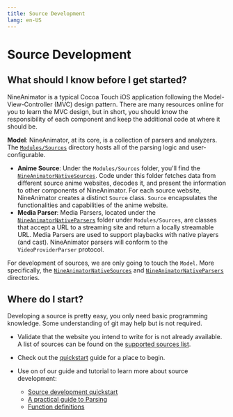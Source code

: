 ```yaml
---
title: Source Development
lang: en-US
---
```


# Source Development

## What should I know before I get started?

NineAnimator is a typical Cocoa Touch iOS application following the Model-View-Controller (MVC) design pattern. There are many resources online for you to learn the MVC design, but in short, you should know the responsibility of each component and keep the additional code at where it should be.

**Model**: NineAnimator, at its core, is a collection of parsers and analyzers. The [`Modules/Sources`](https://github.com/SuperMarcus/NineAnimator/tree/master/Modules/Sources) directory hosts all of the parsing logic and user-configurable.

- **Anime Source**: Under the `Modules/Sources` folder, you'll find the [`NineAnimatorNativeSources`](https://github.com/SuperMarcus/NineAnimator/tree/master/Modules/Sources/NineAnimatorNativeSources). Code under this folder fetches data from different source anime websites, decodes it, and present the information to other components of NineAnimator. For each source website, NineAnimator creates a distinct `Source` class. `Source` encapsulates the functionalities and capabilities of the anime website.
- **Media Parser**: Media Parsers, located under the [`NineAnimatorNativeParsers`](https://github.com/SuperMarcus/NineAnimator/tree/master/Modules/Sources/NineAnimatorNativeParsers) folder under `Modules/Sources`, are classes that accept a URL to a streaming site and return a locally streamable URL. Media Parsers are used to support playbacks with native players (and cast). NineAnimator parsers will conform to the `VideoProviderParser` protocol.

For development of sources, we are only going to touch the `Model`. More specifically, the [`NineAnimatorNativeSources`](https://github.com/SuperMarcus/NineAnimator/tree/master/Modules/Sources/NineAnimatorNativeSources) and [`NineAnimatorNativeParsers`](https://github.com/SuperMarcus/NineAnimator/tree/master/Modules/Sources/NineAnimatorNativeParsers) directories.

## Where do I start?

Developing a source is pretty easy, you only need basic programming knowledge. Some understanding of git may help but is not required.

- Validate that the website you intend to write for is not already available. A list of sources can be found on the [supported sources list](/guide/supported-sources).

- Check out the [quickstart](quickstart/) guide for a place to begin.

- Use on of our guide and tutorial to learn more about source development:
  - [Source development quickstart](quickstart/)
  - [A practical guide to Parsing](parsing-guide/)
  - [Function definitions](function-definitions/)
